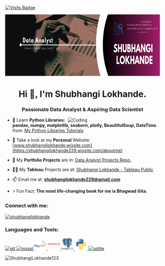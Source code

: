 [![Visits Badge](https://badges.pufler.dev/visits/ShubhangiLokhande123/ShubhangiLokhande123)](https://github.com/ShubhangiLokhande123)

<img src="https://github.com/ShubhangiLokhande123/ShubhangiLokhande123/blob/main/Github%20Banner.png" width="1050" height="200" allow="autoplay">

<h1 align="center">Hi 👋, I'm Shubhangi Lokhande.</h1>
<h3 align="center">Passionate Data Analyst & Aspiring Data Scientist</h3>
<img align="right" alt="Coding" width="300" src="https://cdn.dribbble.com/users/2646423/screenshots/5507196/computer.gif">

- 🔭 Learn **Python Libraries: pandas, numpy, matplotlib, seaborn, plotly, BeautifulSoup, DateTime.** from: [My Python Libraries Tutorials](https://github.com/ShubhangiLokhande123/Python_Vizualizations_for_Data_Analysis/tree/main)

- 📝 Take a look at my **Personal** Website: [www.shubhangilokhande.wixsite.com](https://shubhangilokhande229.wixsite.com/aboutme)

- 🌱 My **Portfolio Projects** are in: [Data Analyst Projects Repo.](https://github.com/ShubhangiLokhande/Portfolio-Projects)

- 👨‍💻 My **Tableau** Projects are at: [Shubhangi Lokhande - Tableau Public]()

- 📫 Email me at: **shubhangilokhande229@gmail.com**

- ⚡ Fun Fact: **The most life-changing book for me is Bhagwad Gita.**

<h3 align="left">Connect with me:</h3>
<p align="left">
<a href="www.linkedin.com/in/shubhangilokhande229/" target="blank"><img align="center" src="https://raw.githubusercontent.com/rahuldkjain/github-profile-readme-generator/master/src/images/icons/Social/linked-in-alt.svg" alt="shubhangilokhande" height="30" width="40" /></a>
</p>

<h3 align="left">Languages and Tools:</h3>
<p align="left"> <a href="https://git-scm.com/" target="_blank"> <img src="https://www.vectorlogo.zone/logos/git-scm/git-scm-icon.svg" alt="git" width="40" height="40"/> </a> <a href="https://www.microsoft.com/en-us/sql-server" target="_blank"> <img src="https://www.svgrepo.com/show/303229/microsoft-sql-server-logo.svg" alt="mssql" width="40" height="40"/> </a> <a href="https://www.mysql.com/" target="_blank"> <img src="https://raw.githubusercontent.com/devicons/devicon/master/icons/mysql/mysql-original-wordmark.svg" alt="mysql" width="40" height="40"/> </a> <a href="https://www.oracle.com/" target="_blank"> <img src="https://raw.githubusercontent.com/devicons/devicon/master/icons/oracle/oracle-original.svg" alt="oracle" width="40" height="40"/> </a> <a href="https://www.postgresql.org" target="_blank"> <img src="https://raw.githubusercontent.com/devicons/devicon/master/icons/postgresql/postgresql-original-wordmark.svg" alt="postgresql" width="40" height="40"/> </a> <a href="https://www.python.org" target="_blank"> <img src="https://raw.githubusercontent.com/devicons/devicon/master/icons/python/python-original.svg" alt="python" width="40" height="40"/> </a> <a href="https://www.sqlite.org/" target="_blank"> <img src="https://www.vectorlogo.zone/logos/sqlite/sqlite-icon.svg" alt="sqlite" width="40" height="40"/> </a> </p>

<p><img align="left" src="https://github-readme-stats.vercel.app/api/top-langs?username=ShubhangiLokhande123&show_icons=true&locale=en&layout=compact" alt="ShubhangiLokhande123" /></p>



